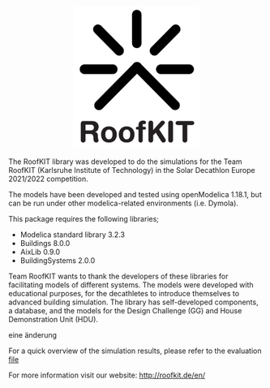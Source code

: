 <p align="center">
  <img src="roofkit/Resources/Images/roofkit_logo.bmp" width="250" height="280">
</p>
The RoofKIT library was developed to do the simulations for the Team RoofKIT (Karlsruhe Institute of Technology) in the Solar Decathlon Europe 2021/2022 competition. 

The models have been developed and tested using openModelica 1.18.1, but can be run under other modelica-related environments (i.e. Dymola).

This package requires the following libraries;
- Modelica standard library 3.2.3
- Buildings 8.0.0
- AixLib 0.9.0
- BuildingSystems 2.0.0

Team RoofKIT wants to thank the developers of these libraries for facilitating models of different systems. The models were developed with educational purposes, for the decathletes to introduce themselves to advanced building simulation. The library has self-developed components, a database, and the models for the Design Challenge (GG) and House Demonstration Unit (HDU).

eine änderung

For a quick overview of the simulation results, please refer to the evaluation [file](https://github.com/nicocarbo/RoofKIT/blob/main/roofkit/Resources/EvaluationResults/Results_D6.ipynb)

For more information visit our website: http://roofkit.de/en/
